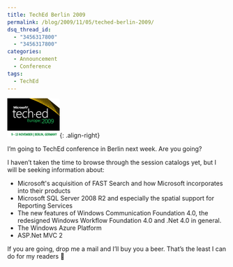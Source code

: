 ```yaml
---
title: TechEd Berlin 2009
permalink: /blog/2009/11/05/teched-berlin-2009/
dsq_thread_id:
  - "3456317800"
  - "3456317800"
categories:
  - Announcement
  - Conference
tags:
  - TechEd
---
```

![TechEd Berlin 2009](/wp-content/uploads/TechEd_Berlin2009.gif){: .align-right}

I’m going to TechEd conference in Berlin next week. Are you going?

I haven’t taken the time to browse through the session catalogs yet, but I will be seeking information about:

* Microsoft's acquisition of FAST Search and how Microsoft incorporates into their products
* Microsoft SQL Server 2008 R2 and especially the spatial support for Reporting Services
* The new features of Windows Communication Foundation 4.0, the redesigned Windows Workflow Foundation 4.0 and .Net 4.0 in general.
* The Windows Azure Platform
* ASP.Net MVC 2

If you are going, drop me a mail and I’ll buy you a beer. That’s the least I can do for my readers 🙂
